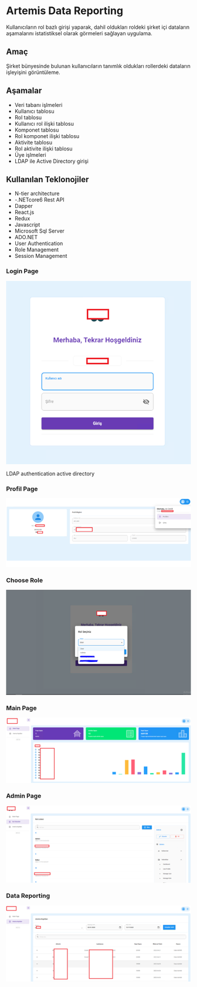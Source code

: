 # Artemis Data Reporting
 Kullanıcıların rol bazlı girişi yaparak, dahil oldukları roldeki şirket içi dataların aşamalarını istatistiksel olarak görmeleri sağlayan uygulama.
 
## Amaç 
Şirket bünyesinde bulunan kullanıcıların tanımlık oldukları rollerdeki dataların işleyişini görüntüleme.
 
## Aşamalar
  * Veri tabanı işlmeleri
  * Kullanıcı tablosu
  * Rol tablosu
  * Kullanıcı rol ilişki tablosu
  * Komponet tablosu
  * Rol komponet ilişki tablosu
  * Aktivite tablosu
  * Rol aktivite ilişki tablosu
  * Üye işlmeleri
  * LDAP ile Active Directory girişi
  
  
## Kullanılan Teklonojiler
* N-tier architecture
* -.NETcore6 Rest API
* Dapper 
* React.js 
* Redux
* Javascript
* Microsoft Sql Server 
* ADO.NET 
* User Authentication 
* Role Management
* Session Management
 

### Login Page
![Login Page](https://github.com/turkmuhendisnet/Artemis-Data-Reporting/blob/main/LoginPage.png)

LDAP authentication active directory

### Profil Page
![ProfilPage](https://github.com/turkmuhendisnet/Artemis-Data-Reporting/blob/main/ProfilPage.png)

### Choose Role
![ChooseRolePage](https://github.com/turkmuhendisnet/Artemis-Data-Reporting/blob/main/ChooseRolePage.PNG)

### Main Page
![MainPage](https://github.com/turkmuhendisnet/Artemis-Data-Reporting/blob/main/MainPage.png)

### Admin Page
![AdminPage](https://github.com/turkmuhendisnet/Artemis-Data-Reporting/blob/main/AdminPage.png)

### Data Reporting
![DataReporting](https://github.com/turkmuhendisnet/Artemis-Data-Reporting/blob/main/AramaKay%C4%B1tlar%C4%B1.png)

